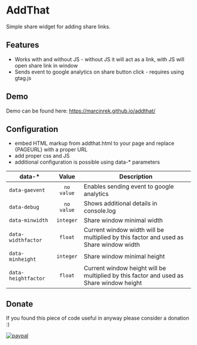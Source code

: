 # AddThat

Simple share widget for adding share links.

## Features
* Works with and without JS - without JS it will act as a link, with JS will open share link in window
* Sends event to google analytics on share button click - requires using gtag.js

## Demo
Demo can be found here: https://marcinrek.github.io/addthat/

## Configuration
* embed HTML markup from addthat.html to your page and replace {PAGEURL} with a proper URL
* add proper css and JS
* additional configuration is possible using data-* parameters

| data-*              | Value         | Description                                                          |
| ------------------- |:-------------:| -------------------------------------------------------------------- |
| ```data-gaevent```          | ```no value```  | Enables sending event to google analytics |
| ```data-debug```          | ```no value```  | Shows additional details in console.log |
| ```data-minwidth```          | ```integer```  | Share window minimal width |
| ```data-widthfactor```          | ```float```  | Current window width will be multiplied by this factor and used as Share window width  |
| ```data-minheight```          | ```integer```  | Share window minimal height |
| ```data-heightfactor```          | ```float```  | Current window height will be multiplied by this factor and used as Share window height |

## Donate 
If you found this piece of code useful in anyway please consider a donation :)

[![paypal](https://www.paypalobjects.com/en_US/i/btn/btn_donateCC_LG.gif)](https://www.paypal.com/donate?hosted_button_id=ZPSPDRNU99V4Y)